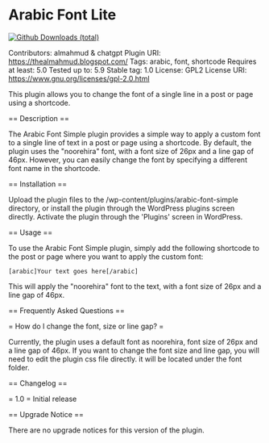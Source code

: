 Arabic Font Lite
==================

[![Github Downloads (total)](https://img.shields.io/github/downloads/almahmudbd/arabic-font-plugin-lite/total?color=blue&style=for-the-badge)](https://github.com/almahmudbd/arabic-font-plugin-lite/releases)

Contributors: almahmud & chatgpt
Plugin URI: https://thealmahmud.blogspot.com/
Tags: arabic, font, shortcode
Requires at least: 5.0
Tested up to: 5.9
Stable tag: 1.0
License: GPL2
License URI: https://www.gnu.org/licenses/gpl-2.0.html

This plugin allows you to change the font of a single line in a post or page using a shortcode.

== Description ==

The Arabic Font Simple plugin provides a simple way to apply a custom font to a single line of text in a post or page using a shortcode. By default, the plugin uses the "noorehira" font, with a font size of 26px and a line gap of 46px. However, you can easily change the font by specifying a different font name in the shortcode.

== Installation ==

Upload the plugin files to the /wp-content/plugins/arabic-font-simple directory, or install the plugin through the WordPress plugins screen directly.
Activate the plugin through the 'Plugins' screen in WordPress.

== Usage ==

To use the Arabic Font Simple plugin, simply add the following shortcode to the post or page where you want to apply the custom font:

`[arabic]Your text goes here[/arabic]`

This will apply the "noorehira" font to the text, with a font size of 26px and a line gap of 46px. 

== Frequently Asked Questions ==

= How do I change the font, size or line gap? =

Currently, the plugin uses a default font as noorehira, font size of 26px and a line gap of 46px. If you want to change the font size and line gap, you will need to edit the plugin css file directly. it will be located under the font folder.

== Changelog ==

= 1.0 =
Initial release

== Upgrade Notice ==

There are no upgrade notices for this version of the plugin.
